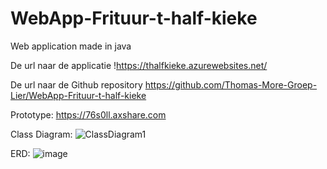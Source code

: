# WebApp-Frituur-t-half-kieke
Web application made in java

De url naar de applicatie
!https://thalfkieke.azurewebsites.net/

De url naar de Github repository
https://github.com/Thomas-More-Groep-Lier/WebApp-Frituur-t-half-kieke

Prototype:
https://76s0ll.axshare.com

Class Diagram:
![ClassDiagram1](https://user-images.githubusercontent.com/75521468/164975029-6151d1ff-6192-488c-9747-46f081415e42.png)

ERD:
![image](https://user-images.githubusercontent.com/75521468/164975376-2424f12b-3254-4bf9-a68d-2ff8c3138161.png)

